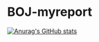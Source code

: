 # BOJ-myreport
[![Anurag's GitHub stats](https://github-readme-stats.vercel.app/api?username=o-zonc&show_icons=true)](https://github.com/anuraghazra/github-readme-stats)
